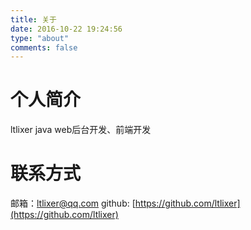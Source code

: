 ```yaml
---
title: 关于
date: 2016-10-22 19:24:56
type: "about"
comments: false
---
```


# 个人简介

ltlixer
java web后台开发、前端开发

# 联系方式

邮箱：ltlixer@qq.com
github: [https://github.com/ltlixer](https://github.com/ltlixer)